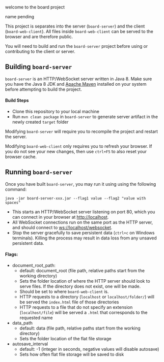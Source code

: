 welcome to the board project

name pending

This project is separates into the server (`board-server`) and the client (`board-web-client`). All files inside `board-web-client` can be served to the browser and are therefore public.

You will need to build and run the `board-server` project before using or contributing to the client or server.

## Building `board-server` 

`board-server` is an HTTP/WebSocket server written in Java 8. Make sure you have the Java 8 JDK and [Apache Maven](https://maven.apache.org/index.html) installed on your system before attempting to build the project.

#### Build Steps
- Clone this repository to your local machine
- Run `mvn clean package` in `board-server` to generate server artifact in the newly created `target` folder

Modifying `board-server` will require you to recompile the project and restart the server.

Modifying `board-web-client` only requires you to refresh your browser. If you do not see your new changes, then use `ctrl+F5` to also reset your browser cache.

## Running `board-server`

Once you have built `board-server`, you may run it using using the following command:

    java -jar board-server-xxx.jar --flag1 value --flag2 "value with spaces"

- This starts an HTTP/WebSocket server listening on port 80, which you can connect in your browser at [http://localhost](http://localhost). 
- All WebSocket connections run on the same port as the HTTP server, and should connect to [ws://localhost/websocket](ws://localhost/websocket). 
- Stop the server gracefully to save persistent data (`ctrl+c` on Windows terminals). Killing the process may result in data loss from any unsaved persistent data.

#### Flags:

- document\_root\_path:
  - default: document_root (file path, relative paths start from the working directory)
  - Sets the folder location of where the HTTP server should look to serve files. If the directory does not exist, one will be made.
  - Should be set to where `board-web-client` is. 
  - HTTP requests to a directory (`localhost` or `localhost/folder/`) will be served the `index.html` file of those directories
  - HTTP requests to a file that do not specify an extension (`localhost/file`) will be served a `.html` that corresponds to the requested name
- data\_path
  - default: data (file path, relative paths start from the working directory)
  - Sets the folder location of the flat file storage
- autosave_interval
  - default: -1 (integer in seconds, negative values will disable autosave)
  - Sets how often flat file storage will be saved to disk
